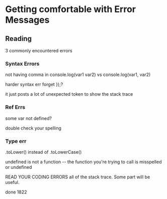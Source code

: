 # Getting comfortable with Error Messages

## Reading
3 commonly encountered errors

### Syntax Errors
not having comma in console.log(var1 var2) vs console.log(var1, var2)

harder syntax err
forget });?

it just posts a lot of unexpected token to show the stack trace

### Ref Errs

some var not defined?

double check your spelling

### Type err

.toLower() instead of .toLowerCase()

undefined is not a function
-- the function you're trying to call is misspelled or undefined


READ YOUR CODING ERRORS
all of the stack trace. Some part will be useful.

done 1822